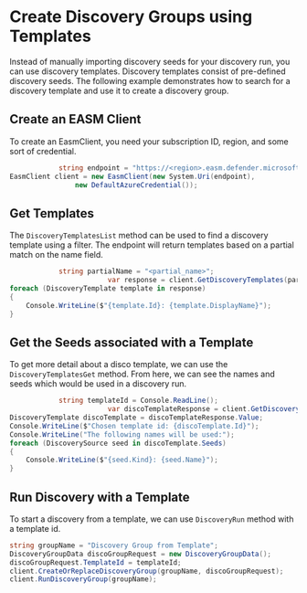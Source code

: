# Create Discovery Groups using Templates

Instead of manually importing discovery seeds for your discovery run, you can use discovery templates. Discovery templates consist of pre-defined discovery seeds. The following example demonstrates how to search for a discovery template and use it to create a discovery group.

## Create an EASM Client

To create an EasmClient, you need your subscription ID, region, and some sort of credential.

```C# Snippet:Sample3_DiscoTemplates_Create_Client
            string endpoint = "https://<region>.easm.defender.microsoft.com/subscriptions/<Your_Subscription_Id>/resourceGroups/<Your_Resource_Group_Name>/workspaces/<Your_Workspace_Name>";
EasmClient client = new EasmClient(new System.Uri(endpoint),
                new DefaultAzureCredential());
```

## Get Templates

The `DiscoveryTemplatesList` method can be used to find a discovery template using a filter. The endpoint will return templates based on a partial match on the name field.

```C# Snippet:Sample3_DiscoTemplates_Get_Templates
            string partialName = "<partial_name>";
                        var response = client.GetDiscoveryTemplates(partialName);
foreach (DiscoveryTemplate template in response)
{
    Console.WriteLine($"{template.Id}: {template.DisplayName}");
}
```

## Get the Seeds associated with a Template


To get more detail about a disco template, we can use the `DiscoveryTemplatesGet` method. From here, we can see the names and seeds which would be used in a discovery run.

```C# Snippet:Sample3_DiscoTemplates_Get_Template_Seeds
            string templateId = Console.ReadLine();
                        var discoTemplateResponse = client.GetDiscoveryTemplate(templateId);
DiscoveryTemplate discoTemplate = discoTemplateResponse.Value;
Console.WriteLine($"Chosen template id: {discoTemplate.Id}");
Console.WriteLine("The following names will be used:");
foreach (DiscoverySource seed in discoTemplate.Seeds)
{
    Console.WriteLine($"{seed.Kind}: {seed.Name}");
}
```

## Run Discovery with a Template

To start a discovery from a template, we can use `DiscoveryRun` method with a template id.

```C# Snippet:Sample3_DiscoTemplates_Run_Disco_Group
string groupName = "Discovery Group from Template";
DiscoveryGroupData discoGroupRequest = new DiscoveryGroupData();
discoGroupRequest.TemplateId = templateId;
client.CreateOrReplaceDiscoveryGroup(groupName, discoGroupRequest);
client.RunDiscoveryGroup(groupName);
```